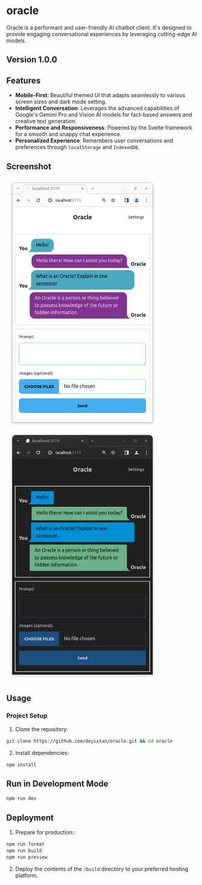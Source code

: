 # oracle

Oracle is a performant and user-friendly AI chatbot client. It's designed to provide engaging conversational experiences by leveraging cutting-edge AI models.

## Version 1.0.0

## Features

- **Mobile-First**: Beautiful themed UI that adapts seamlessly to various screen sizes and dark mode setting.
- **Intelligent Conversation**: Leverages the advanced capabilities of Google's Gemini Pro and Vision AI models for fact-based answers and creative text generation.
- **Performance and Responsiveness**: Powered by the Svelte framework for a smooth and snappy chat experience.
- **Personalized Experience**: Remembers user conversations and preferences through `localStorage` and `IndexedDB`.

## Screenshot

<img src="./docs/ss_light.png " alt="light mode" width="400">
<img src="./docs/ss_dark.png " alt="dark mode" width="400">

## Usage

### Project Setup

1. Clone the repository:

```bash
git clone https://github.com/deyixtan/oracle.git && cd oracle
```

2. Install dependencies:

```bash
npm install
```

## Run in Development Mode

```bash
npm run dev
```

## Deployment

1. Prepare for production::

```bash
npm run format
npm run build
npm run preview
```

2. Deploy the contents of the `/build` directory to your preferred hosting platform.
